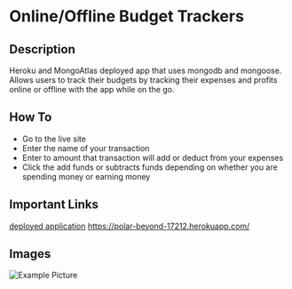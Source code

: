 # Online/Offline Budget Trackers

## Description

Heroku and MongoAtlas deployed app that uses mongodb and mongoose. Allows users to track their budgets by tracking their expenses and profits online or offline with the app while on the go. 

## How To
- Go to the live site
- Enter the name of your transaction
- Enter to amount that transaction will add or deduct from your expenses
- Click the add funds or subtracts funds depending on whether you are spending money or earning money

## Important Links
[deployed application](https://polar-beyond-17212.herokuapp.com/)
https://polar-beyond-17212.herokuapp.com/

## Images
![Example Picture](public/exampPic/empDirImage.PNG)
